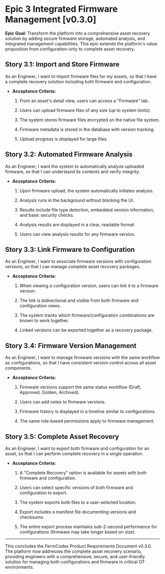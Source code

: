 
# Epic 3 Integrated Firmware Management [v0.3.0]

**Epic Goal:** Transform the platform into a comprehensive asset recovery solution by adding secure firmware storage, automated analysis, and integrated management capabilities. This epic extends the platform's value proposition from configuration-only to complete asset recovery.

## Story 3.1: Import and Store Firmware

As an Engineer, I want to import firmware files for my assets, so that I have a complete recovery solution including both firmware and configuration.

* **Acceptance Criteria:**

  1. From an asset's detail view, users can access a "Firmware" tab.

  2. Users can upload firmware files of any size (up to system limits).

  3. The system stores firmware files encrypted on the native file system.

  4. Firmware metadata is stored in the database with version tracking.

  5. Upload progress is displayed for large files.

## Story 3.2: Automated Firmware Analysis

As an Engineer, I want the system to automatically analyze uploaded firmware, so that I can understand its contents and verify integrity.

* **Acceptance Criteria:**

  1. Upon firmware upload, the system automatically initiates analysis.

  2. Analysis runs in the background without blocking the UI.

  3. Results include file type detection, embedded version information, and basic security checks.

  4. Analysis results are displayed in a clear, readable format.

  5. Users can view analysis results for any firmware version.

## Story 3.3: Link Firmware to Configuration

As an Engineer, I want to associate firmware versions with configuration versions, so that I can manage complete asset recovery packages.

* **Acceptance Criteria:**

  1. When viewing a configuration version, users can link it to a firmware version.

  2. The link is bidirectional and visible from both firmware and configuration views.

  3. The system tracks which firmware/configuration combinations are known to work together.

  4. Linked versions can be exported together as a recovery package.

## Story 3.4: Firmware Version Management

As an Engineer, I want to manage firmware versions with the same workflow as configurations, so that I have consistent version control across all asset components.

* **Acceptance Criteria:**

  1. Firmware versions support the same status workflow (Draft, Approved, Golden, Archived).

  2. Users can add notes to firmware versions.

  3. Firmware history is displayed in a timeline similar to configurations.

  4. The same role-based permissions apply to firmware management.

## Story 3.5: Complete Asset Recovery

As an Engineer, I want to export both firmware and configuration for an asset, so that I can perform complete recovery in a single operation.

* **Acceptance Criteria:**

  1. A "Complete Recovery" option is available for assets with both firmware and configuration.

  2. Users can select specific versions of both firmware and configuration to export.

  3. The system exports both files to a user-selected location.

  4. Export includes a manifest file documenting versions and checksums.

  5. The entire export process maintains sub-2-second performance for configurations (firmware may take longer based on size).

***

This concludes the FerroCodex Product Requirements Document v0.3.0. The platform now addresses the complete asset recovery scenario, providing engineers with a comprehensive, secure, and user-friendly solution for managing both configurations and firmware in critical OT environments.

